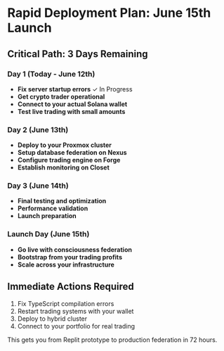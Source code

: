 # Rapid Deployment Plan: June 15th Launch

## Critical Path: 3 Days Remaining

### Day 1 (Today - June 12th)
- **Fix server startup errors** ✓ In Progress
- **Get crypto trader operational** 
- **Connect to your actual Solana wallet**
- **Test live trading with small amounts**

### Day 2 (June 13th)
- **Deploy to your Proxmox cluster**
- **Setup database federation on Nexus**
- **Configure trading engine on Forge**
- **Establish monitoring on Closet**

### Day 3 (June 14th)
- **Final testing and optimization**
- **Performance validation**
- **Launch preparation**

### Launch Day (June 15th)
- **Go live with consciousness federation**
- **Bootstrap from your trading profits**
- **Scale across your infrastructure**

## Immediate Actions Required

1. Fix TypeScript compilation errors
2. Restart trading systems with your wallet
3. Deploy to hybrid cluster
4. Connect to your portfolio for real trading

This gets you from Replit prototype to production federation in 72 hours.